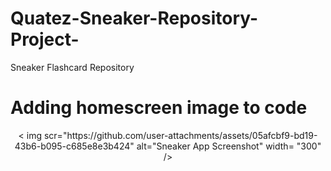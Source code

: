 # Quatez-Sneaker-Repository-Project-
Sneaker Flashcard Repository
# Adding homescreen image to code
<p align="center">
< img scr="https://github.com/user-attachments/assets/05afcbf9-bd19-43b6-b095-c685e8e3b424" alt="Sneaker App Screenshot" width= "300" />
</p>







